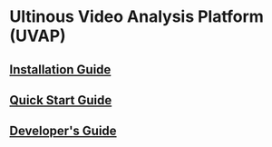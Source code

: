# Ultinous Video Analysis Platform (UVAP)

## [Installation Guide](installation_guide.md)
## [Quick Start Guide](quick_start_guide.md)
## [Developer's Guide](developers_guide/developers_guide.md)
